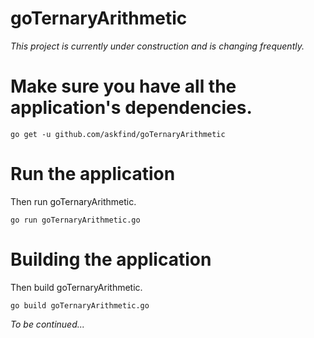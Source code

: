 goTernaryArithmetic
======

_This project is currently under construction and is changing frequently._

# Make sure you have all the application's dependencies.

```
go get -u github.com/askfind/goTernaryArithmetic
```

# Run the application

Then run goTernaryArithmetic.

```
go run goTernaryArithmetic.go
```

# Building the application

Then build goTernaryArithmetic.

```
go build goTernaryArithmetic.go
```

_To be continued..._
